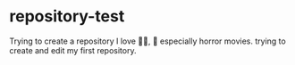# repository-test
Trying to create a repository
I love 🧑‍🍳, 🎥 especially horror movies.
trying to create and edit my first repository.
